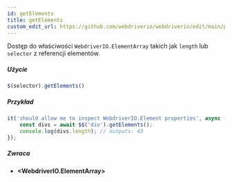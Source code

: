 ```yaml
---
id: getElements
title: getElements
custom_edit_url: https://github.com/webdriverio/webdriverio/edit/main/packages/webdriverio/src/commands/element/getElements.ts
---
```


Dostęp do właściwości `WebdriverIO.ElementArray` takich jak `length` lub `selector` z referencji elementów.

##### Użycie

```js
$(selector).getElements()
```

##### Przykład

```ts title="getElements.ts"
it('should allow me to inspect WebdriverIO.Element properties', async () => {
    const divs = await $$('div').getElements();
    console.log(divs.length); // outputs: 43
});
```

##### Zwraca

- **&lt;WebdriverIO.ElementArray&gt;**